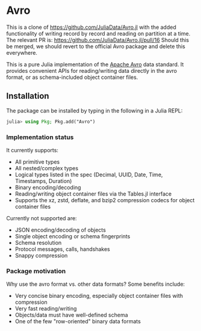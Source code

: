 # Avro

This is a clone of https://github.com/JuliaData/Avro.jl with the added functionality of writing record by record and reading on partition at a time. The relevant PR is: https://github.com/JuliaData/Avro.jl/pull/16 Should this be merged, we should revert to the official Avro package and delete this everywhere.


This is a pure Julia implementation of the [Apache Avro](http://avro.apache.org/docs/current/index.html) data standard. It provides convenient APIs for reading/writing data directly in the avro format, or as schema-included object container files.

## Installation

The package can be installed by typing in the following in a Julia REPL:

```julia
julia> using Pkg; Pkg.add("Avro")
```

### Implementation status

It currently supports:

  * All primitive types
  * All nested/complex types
  * Logical types listed in the spec (Decimal, UUID, Date, Time, Timestamps, Duration)
  * Binary encoding/decoding
  * Reading/writing object container files via the Tables.jl interface
  * Supports the xz, zstd, deflate, and bzip2 compression codecs for object container files

Currently not supported are:

  * JSON encoding/decoding of objects
  * Single object encoding or schema fingerprints
  * Schema resolution
  * Protocol messages, calls, handshakes
  * Snappy compression

### Package motivation

Why use the avro format vs. other data formats? Some benefits include:
  * Very concise binary encoding, especially object container files with compression
  * Very fast reading/writing
  * Objects/data must have well-defined schema
  * One of the few "row-oriented" binary data formats
